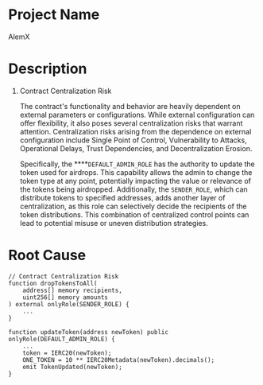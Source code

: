 # Project Name
AlemX

# Description
1. Contract Centralization Risk
    
    The contract's functionality and behavior are heavily dependent on external parameters or configurations. While external configuration can offer flexibility, it also poses several centralization risks that warrant attention. Centralization risks arising from the dependence on external configuration include Single Point of Control, Vulnerability to Attacks, Operational Delays, Trust Dependencies, and Decentralization Erosion.
    
    Specifically, the ****`DEFAULT_ADMIN_ROLE` has the authority to update the token used for airdrops. This capability allows the admin to change the token type at any point, potentially impacting the value or relevance of the tokens being airdropped. Additionally, the `SENDER_ROLE`, which can distribute tokens to specified addresses, adds another layer of centralization, as this role can selectively decide the recipients of the token distributions. This combination of centralized control points can lead to potential misuse or uneven distribution strategies.

# Root Cause
```solidity
// Contract Centralization Risk
function dropTokensToAll(
    address[] memory recipients,
    uint256[] memory amounts
) external onlyRole(SENDER_ROLE) {
    ...
}

function updateToken(address newToken) public onlyRole(DEFAULT_ADMIN_ROLE) {
    ...
    token = IERC20(newToken);
    ONE_TOKEN = 10 ** IERC20Metadata(newToken).decimals();
    emit TokenUpdated(newToken);
}